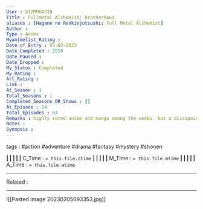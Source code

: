 ```yaml
---
User : GIZMOGAJIN
Title : Fullmetal Alchemist: Brotherhood
aliases : [Hagane no Renkinjutsushi: Full Metal Alchemist]
Author : 
Type : Anime
Myanimelist_Rating : 
Date_of_Entry : 05-02-2023 
Date_Completed : 2020
Date_Paused : 
Date_Dropped : 
My_Status : Completed
My_Rating : 
Art_Rating : 
Link : 
At_Season : 1
Total_Seasons : 1
Completed_Seasons_OR_Shows : []
At_Episode : 64
Total_Episodes : 64
Remarks : highly rated anime and manga among the weebs, but a dissapointment for me
Notes : 
Synopsis : 
---
```

 tags : #action #adventure #drama #fantasy #mystery #shonen 

**|  |  |  |  |** C_Time : `= this.file.ctime` **|  |  |  |  |** M_Time : `= this.file.mtime` **|  |  |  |  |** A_Time : `= this.file.atime` 

---
Related : 

---
![[Pasted image 20230205093353.jpg]]